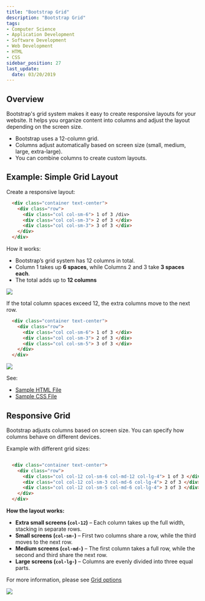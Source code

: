 ```yaml
---
title: "Bootstrap Grid"
description: "Bootstrap Grid"
tags: 
- Computer Science
- Application Development
- Software Development
- Web Development
- HTML
- CSS
sidebar_position: 27
last_update:
  date: 03/20/2019
---
```


## Overview

Bootstrap's grid system makes it easy to create responsive layouts for your website. It helps you organize content into columns and adjust the layout depending on the screen size.

- Bootstrap uses a 12-column grid.
- Columns adjust automatically based on screen size (small, medium, large, extra-large).
- You can combine columns to create custom layouts.

## Example: Simple Grid Layout  

Create a responsive layout:

```html
  <div class="container text-center">
    <div class="row">
      <div class="col col-sm-6"> 1 of 3 /div>
      <div class="col col-sm-3"> 2 of 3 </div>
      <div class="col col-sm-3"> 3 of 3 </div>
    </div>
  </div>
```  

How it works:  

- Bootstrap’s grid system has 12 columns in total.  
- Column 1 takes up **6 spaces**, while Columns 2 and 3 take **3 spaces each**.  
- The total adds up to **12 columns**


<div class="img-center"> 

![](/img/docs/Screenshot-2025-03-23-080551.png)

</div>

If the total column spaces exceed 12, the extra columns move to the next row.

```html
  <div class="container text-center">
    <div class="row">
      <div class="col col-sm-6"> 1 of 3 </div>
      <div class="col col-sm-3"> 2 of 3 </div>
      <div class="col col-sm-5"> 3 of 3 </div>
    </div>
  </div>
```  

<div class="img-center"> 

![](/img/docs/Screenshot-2025-03-23-080748.png)

</div>


See: 
 - [Sample HTML File](https://github.com/joseeden/joeden/blob/master/docs/021-Software-Engineering/009-Web-Development/Projects/011-Bootstrap-Grid/index.html)
 - [Sample CSS File](https://github.com/joseeden/joeden/blob/master/docs/021-Software-Engineering/009-Web-Development/Projects/011-Bootstrap-Grid/style.css)

## Responsive Grid

Bootstrap adjusts columns based on screen size. You can specify how columns behave on different devices.

Example with different grid sizes:

```html

  <div class="container text-center">
    <div class="row">
      <div class="col col-12 col-sm-6 col-md-12 col-lg-4"> 1 of 3 </div>
      <div class="col col-12 col-sm-3 col-md-6 col-lg-4"> 2 of 3 </div>
      <div class="col col-12 col-sm-5 col-md-6 col-lg-4"> 3 of 3 </div>
    </div>
  </div>
```

**How the layout works:**

- **Extra small screens (`col-12`)** – Each column takes up the full width, stacking in separate rows.  
- **Small screens (`col-sm-`)** – First two columns share a row, while the third moves to the next row.  
- **Medium screens (`col-md-`)** – The first column takes a full row, while the second and third share the next row.  
- **Large screens (`col-lg-`)** – Columns are evenly divided into three equal parts.  


For more information, please see [Grid options](https://getbootstrap.com/docs/5.3/layout/grid/#grid-options)

<div class="img-center"> 

![](/gif/docs/bootstrap-grid-responsive.gif)

</div>
